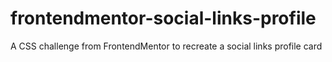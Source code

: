 # frontendmentor-social-links-profile
 A CSS challenge from FrontendMentor to recreate a social links profile card
